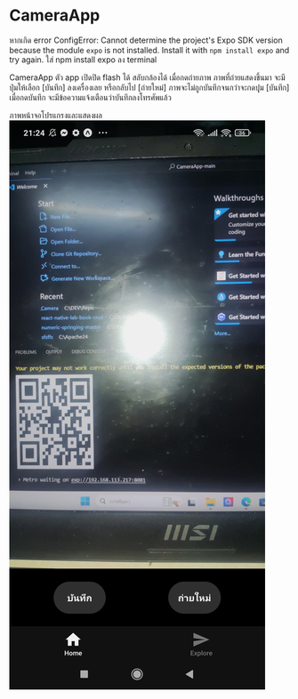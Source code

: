 # CameraApp

หากเกิด error
ConfigError: Cannot determine the project's Expo SDK version because the module `expo` is not installed. Install it with `npm install expo` and try again.
ใส่ npm install expo ลง terminal

CameraApp
ตัว app เปิดปิด flash ได้ สลับกล้องได้ เมื่อกดถ่ายภาพ ภาพที่ถ่ายแสดงขึ้นมา จะมีปุ่มให้เลือก [บันทึก] ลงเครื่องเลย หรือกลับไป [ถ่ายใหม่] ภาพจะไม่ถูกบันทึกจนกว่าจะกดปุุม [บันทึก] เมื่อกดบันทึก จะมีข้อความแจ้งเตือนว่าบันทึกลงโทรศัพแล้ว 



ภาพหน้าจอโปรแกรงและแสดงผล
![คำอธิบายภาพ666](https://github.com/taaweezin00/CameraApp/raw/main/images/1757427892156.jpg)
